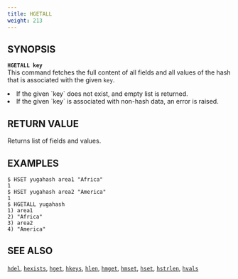 ```yaml
---
title: HGETALL
weight: 213
---
```


## SYNOPSIS
<b>`HGETALL key`</b><br>
This command fetches the full content of all fields and all values of the hash that is associated with the given `key`.

<li>If the given `key` does not exist, and empty list is returned.</li>
<li>If the given `key` is associated with non-hash data, an error is raised.</li>

## RETURN VALUE
Returns list of fields and values.

## EXAMPLES
```
$ HSET yugahash area1 "Africa"
1
$ HSET yugahash area2 "America"
1
$ HGETALL yugahash
1) area1
2) "Africa"
3) area2
4) "America"
```

## SEE ALSO
[`hdel`](../hdel/), [`hexists`](../hexists/), [`hget`](../hget/), [`hkeys`](../hkeys/), [`hlen`](../hlen/), [`hmget`](../hmget/), [`hmset`](../hmset/), [`hset`](../hset/), [`hstrlen`](../hstrlen/), [`hvals`](../hvals/)
